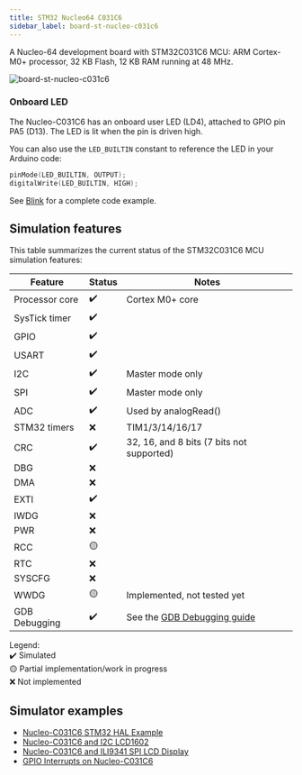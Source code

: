 ```yaml
---
title: STM32 Nucleo64 C031C6
sidebar_label: board-st-nucleo-c031c6
---
```


A Nucleo-64 development board with STM32C031C6 MCU: ARM Cortex-M0+ processor, 32 KB Flash, 12 KB RAM running at 48 MHz.

![board-st-nucleo-c031c6](https://raw.githubusercontent.com/wokwi/wokwi-boards/main/boards/st-nucleo-c031c6/board.svg)

### Onboard LED

The Nucleo-C031C6 has an onboard user LED (LD4), attached to GPIO pin PA5 (D13). The LED is lit when the pin is driven high.

You can also use the `LED_BUILTIN` constant to reference the LED in your Arduino code:

```cpp
pinMode(LED_BUILTIN, OUTPUT);
digitalWrite(LED_BUILTIN, HIGH);
```

See [Blink](https://wokwi.com/projects/365916265388374017) for a complete code example.

## Simulation features

This table summarizes the current status of the STM32C031C6 MCU simulation features:

| Feature        | Status | Notes                                           |
| -------------- | ------ | ----------------------------------------------- |
| Processor core | ✔️     | Cortex M0+ core                                 |
| SysTick timer  | ✔️     |                                                 |
| GPIO           | ✔️     |                                                 |
| USART          | ✔️     |                                                 |
| I2C            | ✔️     | Master mode only                                |
| SPI            | ✔️     | Master mode only                                |
| ADC            | ✔️     | Used by analogRead()                            |
| STM32 timers   | ❌     | TIM1/3/14/16/17                                 |
| CRC            | ✔️     | 32, 16, and 8 bits (7 bits not supported)       |
| DBG            | ❌     |                                                 |
| DMA            | ❌     |                                                 |
| EXTI           | ✔️     |                                                 |
| IWDG           | ❌     |                                                 |
| PWR            | ❌     |                                                 |
| RCC            | 🟡     |                                                 |
| RTC            | ❌     |                                                 |
| SYSCFG         | ❌     |                                                 |
| WWDG           | 🟡     | Implemented, not tested yet                     |
| GDB Debugging  | ✔️     | See the [GDB Debugging guide](../gdb-debugging) |

Legend:  
✔️ Simulated  
🟡 Partial implementation/work in progress  
❌ Not implemented

## Simulator examples

- [Nucleo-C031C6 STM32 HAL Example](https://wokwi.com/projects/365551778332549121)
- [Nucleo-C031C6 and I2C LCD1602](https://wokwi.com/projects/365421666018061313)
- [Nucleo-C031C6 and ILI9341 SPI LCD Display](https://wokwi.com/projects/365549388158011393)
- [GPIO Interrupts on Nucleo-C031C6](https://wokwi.com/projects/367083026043051009)
